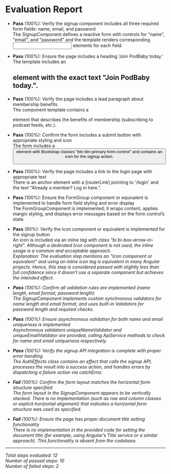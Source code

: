 # Evaluation Report

- **Pass** (100%): Verify the signup component includes all three required form fields: name, email, and password  
  The SignupComponent defines a reactive form with controls for "name", "email", and "password" and the template renders corresponding <input> elements for each field.

- **Pass** (100%): Ensure the page includes a heading 'Join PodBaby today.'  
  The template includes an <h2> element with the exact text "Join PodBaby today.".

- **Pass** (100%): Verify the page includes a lead paragraph about membership benefits  
  The component template contains a <p class="lead"> element that describes the benefits of membership (subscribing to podcast feeds, etc.).

- **Pass** (100%): Confirm the form includes a submit button with appropriate styling and icon  
  The form includes a <button> element with Bootstrap classes "btn btn-primary form-control" and contains an <i class="bi bi-box-arrow-in-right"></i> icon for the signup action.

- **Pass** (100%): Verify the page includes a link to the login page with appropriate text  
  There is an anchor element with a [routerLink] pointing to '/login' and the text "Already a member? Log in here.".

- **Pass** (100%): Ensure the FormGroup component or equivalent is implemented to handle form field styling and error display  
  The FormGroupComponent is implemented; it wraps content, applies margin styling, and displays error messages based on the form control’s state.

- **Pass** (90%): Verify the Icon component or equivalent is implemented for the signup button  
  An icon is included via an inline <i> tag with class "bi bi-box-arrow-in-right". Although a dedicated Icon component is not used, the inline usage is a common and acceptable approach.  
  Explanation: The evaluation step mentions an "Icon component or equivalent" and using an inline icon tag is equivalent in many Angular projects. Hence, this step is considered passed with slightly less than full confidence since it doesn’t use a separate component but achieves the intended effect.

- **Pass** (100%): Confirm all validation rules are implemented (name length, email format, password length)  
  The SignupComponent implements custom synchronous validators for name length and email format, and uses built-in Validators for password length and required checks.

- **Pass** (100%): Ensure asynchronous validation for both name and email uniqueness is implemented  
  Asynchronous validators uniqueNameValidator and uniqueEmailValidator are provided, calling ApiService methods to check for name and email uniqueness respectively.

- **Pass** (100%): Verify the signup API integration is complete with proper error handling  
  The AuthEffects class contains an effect that calls the signup API, processes the result into a success action, and handles errors by dispatching a failure action via catchError.

- **Fail** (100%): Confirm the form layout matches the horizontal form structure specified  
  The form layout in the SignupComponent appears to be vertically stacked. There is no implementation (such as row and column classes or explicit horizontal alignment) that indicates a horizontal form structure was used as specified.

- **Fail** (100%): Ensure the page has proper document title setting functionality  
  There is no implementation in the provided code for setting the document title (for example, using Angular’s Title service or a similar approach). This functionality is absent from the codebase.

---

Total steps evaluated: 12  
Number of passed steps: 10  
Number of failed steps: 2
